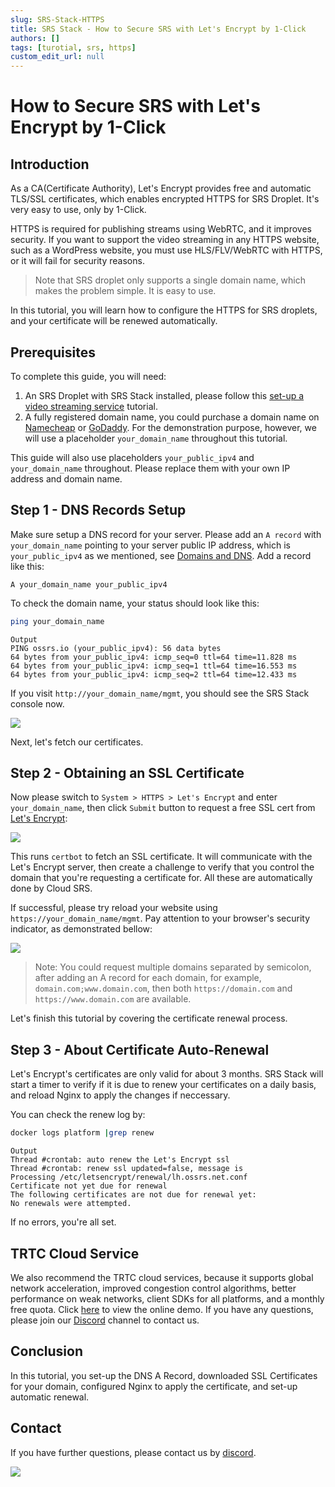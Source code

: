 ```yaml
---
slug: SRS-Stack-HTTPS
title: SRS Stack - How to Secure SRS with Let's Encrypt by 1-Click
authors: []
tags: [turotial, srs, https]
custom_edit_url: null
---
```


# How to Secure SRS with Let's Encrypt by 1-Click

## Introduction

As a CA(Certificate Authority), Let's Encrypt provides free and automatic TLS/SSL certificates, which enables encrypted
HTTPS for SRS Droplet. It's very easy to use, only by 1-Click.

HTTPS is required for publishing streams using WebRTC, and it improves security. If you want to support the video
streaming in any HTTPS website, such as a WordPress website, you must use HLS/FLV/WebRTC with HTTPS, or it will fail for
security reasons.

> Note that SRS droplet only supports a single domain name, which makes the problem simple. It is easy to use.

In this tutorial, you will learn how to configure the HTTPS for SRS droplets, and your certificate will be renewed automatically.

<!--truncate-->

## Prerequisites

To complete this guide, you will need:

1. An SRS Droplet with SRS Stack installed, please follow this [set-up a video streaming service](https://blog.ossrs.io/how-to-setup-a-video-streaming-service-by-1-click-e9fe6f314ac6) tutorial.
1. A fully registered domain name, you could purchase a domain name on [Namecheap](https://namecheap.com/) or [GoDaddy](https://godaddy.com/). For the demonstration purpose, however, we will use a placeholder `your_domain_name` throughout this tutorial.

This guide will also use placeholders `your_public_ipv4` and `your_domain_name` throughout. Please replace them with
your own IP address and domain name.

## Step 1 - DNS Records Setup

Make sure setup a DNS record for your server. Please add an `A record` with `your_domain_name` pointing to your server
public IP address, which is `your_public_ipv4` as we mentioned, see [Domains and DNS](https://docs.digitalocean.com/products/networking/dns/how-to/manage-records/#a-records).
Add a record like this:

```text
A your_domain_name your_public_ipv4
```

To check the domain name, your status should look like this:

```bash
ping your_domain_name
```

```text
Output
PING ossrs.io (your_public_ipv4): 56 data bytes
64 bytes from your_public_ipv4: icmp_seq=0 ttl=64 time=11.828 ms
64 bytes from your_public_ipv4: icmp_seq=1 ttl=64 time=16.553 ms
64 bytes from your_public_ipv4: icmp_seq=2 ttl=64 time=12.433 ms
```

If you visit `http://your_domain_name/mgmt`, you should see the SRS Stack console now.

![](/img/blog-2022-04-12-01.png)

Next, let's fetch our certificates.

## Step 2 - Obtaining an SSL Certificate

Now please switch to `System > HTTPS > Let's Encrypt` and enter `your_domain_name`, then click `Submit` button to request
a free SSL cert from [Let's Encrypt](https://letsencrypt.org/):

![](/img/blog-2022-04-12-02.png)

This runs `certbot` to fetch an SSL certificate. It will communicate with the Let's Encrypt server, then create a challenge
to verify that you control the domain that you're requesting a certificate for. All these are automatically done by Cloud
SRS.

If successful, please try reload your website using `https://your_domain_name/mgmt`. Pay attention to your browser's
security indicator, as demonstrated bellow:

![](/img/blog-2022-04-12-03.png)

> Note: You could request multiple domains separated by semicolon, after adding an A record for each domain, for example,
`domain.com;www.domain.com`, then both `https://domain.com` and `https://www.domain.com` are available.

Let's finish this tutorial by covering the certificate renewal process.

## Step 3 - About Certificate Auto-Renewal

Let's Encrypt's certificates are only valid for about 3 months. SRS Stack will start a timer to verify if it is due to
renew your certificates on a daily basis, and reload Nginx to apply the changes if neccessary.

You can check the renew log by:

```bash
docker logs platform |grep renew
```

```text
Output
Thread #crontab: auto renew the Let's Encrypt ssl
Thread #crontab: renew ssl updated=false, message is 
Processing /etc/letsencrypt/renewal/lh.ossrs.net.conf
Certificate not yet due for renewal
The following certificates are not due for renewal yet:
No renewals were attempted.
```

If no errors, you're all set.

## TRTC Cloud Service

We also recommend the TRTC cloud services, because it supports global network acceleration, improved congestion control
algorithms, better performance on weak networks, client SDKs for all platforms, and a monthly free quota. Click
[here](https://trtc.io/demo?utm_source=community&utm_medium=ossrs&utm_campaign=OBS-WHIP-TRTC&_channel_track_key=lfJKyOlF)
to view the online demo. If you have any questions, please join our [Discord](https://discord.gg/DCCH6HyhuT) channel
to contact us.

## Conclusion

In this tutorial, you set-up the DNS A Record, downloaded SSL Certificates for your domain, configured Nginx to apply
the certificate, and set-up automatic renewal.

## Contact

If you have further questions, please contact us by [discord](https://discord.gg/yZ4BnPmHAd).

![](https://ossrs.net/gif/v1/sls.gif?site=ossrs.io&path=/lts/blog-en/22-04-12-SRS-Stack-HTTPS)


